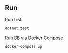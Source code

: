 ## Run

Run test

```bash
dotnet test
```

Run DB via Docker Compose

```bash
docker-compose up
```
